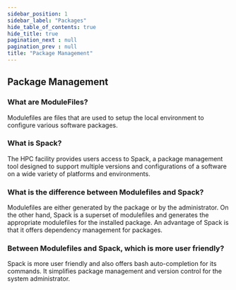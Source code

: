 ```yaml
---
sidebar_position: 1
sidebar_label: "Packages"
hide_table_of_contents: true
hide_title: true
pagination_next : null
pagination_prev : null
title: "Package Management"
---
```


## Package Management

### What are ModuleFiles?

Modulefiles are files that are used to setup the local environment to configure various software packages.

### What is Spack?

The HPC facility provides users access to Spack, a package management tool designed to support multiple versions and configurations of a software on a wide variety of platforms and environments.

### What is the difference between Modulefiles and Spack?

Modulefiles are either generated by the package or by the administrator. On the other hand, Spack is a superset of modulefiles and generates the appropriate modulefiles for the installed package. An advantage of Spack is that it offers dependency management for packages.


### Between Modulefiles and Spack, which is more user friendly? 

Spack is more user friendly and also offers bash auto-completion for its commands. It simplifies package management and version control for the system administrator.


